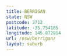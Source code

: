 ```yaml
---
title: BERRIGAN
state: NSW
postcode: 2712
latitude: -35.754185
longitude: 145.872814
url: /nsw/berrigan/
layout: suburb
---
```

